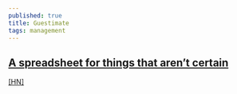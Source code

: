 ```yaml
---
published: true
title: Guestimate
tags: management
---
```

## [A spreadsheet for things that aren’t certain](https://www.getguesstimate.com/)

[\[HN\]](https://news.ycombinator.com/item?id=18785371)
